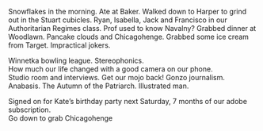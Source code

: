 Snowflakes in the morning. Ate at Baker. Walked down to Harper to grind out in the Stuart cubicles. Ryan, Isabella, Jack and Francisco in our Authoritarian Regimes class. Prof used to know Navalny? Grabbed dinner at Woodlawn. Pancake clouds and Chicagohenge. Grabbed some ice cream from Target. Impractical jokers.

Winnetka bowling league. Stereophonics.   
How much our life changed with a good camera on our phone.   
Studio room and interviews. Get our mojo back\! Gonzo journalism.  
Anabasis. The Autumn of the Patriarch. Illustrated man. 

Signed on for Kate’s birthday party next Saturday, 7 months of our adobe subscription.   
Go down to grab Chicagohenge